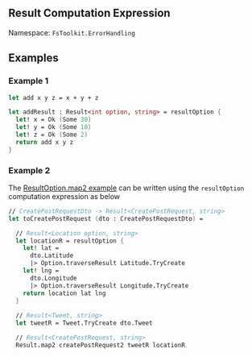 ## Result Computation Expression

Namespace: `FsToolkit.ErrorHandling`

## Examples

### Example 1

```fsharp
let add x y z = x + y + z

let addResult : Result<int option, string> = resultOption {
  let! x = Ok (Some 30)
  let! y = Ok (Some 10)
  let! z = Ok (Some 2)
  return add x y z
}
```

### Example 2

The [ResultOption.map2 example](../resultOption/map2.md#example-2) can be written using the `resultOption` computation expression as below

```fsharp
// CreatePostRequestDto -> Result<CreatePostRequest, string>
let toCreatePostRequest (dto : CreatePostRequestDto) = 

  // Result<Location option, string>
  let locationR = resultOption {
    let! lat = 
      dto.Latitude
      |> Option.traverseResult Latitude.TryCreate 
    let! lng = 
      dto.Longitude
      |> Option.traverseResult Longitude.TryCreate
    return location lat lng
  }
  
  // Result<Tweet, string>
  let tweetR = Tweet.TryCreate dto.Tweet

  // Result<CreatePostRequest, string>
  Result.map2 createPostRequest2 tweetR locationR
```
